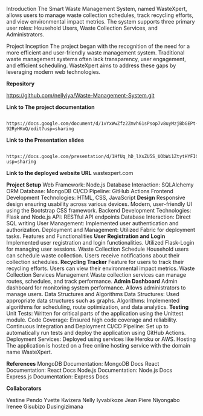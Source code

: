 Introduction
The Smart Waste Management System, named WasteXpert, allows users to manage waste collection schedules, track recycling efforts, and view environmental impact metrics. The system supports three primary user roles: Household Users, Waste Collection Services, and Administrators.

Project Inception
The project began with the recognition of the need for a more efficient and user-friendly waste management system. Traditional waste management systems often lack transparency, user engagement, and efficient scheduling. WasteXpert aims to address these gaps by leveraging modern web technologies.

**Repository**

  https://github.com/nellyiya/Waste-Management-System.git

**Link to The project documentation**

      https://docs.google.com/document/d/1vYxWwZfz2Zmvh61sPsop7v8uyMzjBbGEPt-92RyHKoQ/edit?usp=sharing
     
**Link to the Presentation slides**

     https://docs.google.com/presentation/d/1HfUq_hD_lXsZU5S_UObWi1ZtytHYFIC7qscSndAc4v4/edit?usp=sharing

**Link to the deployed website URL**
wastexpert.com


**Project Setup**
Web Framework: Node.js
Database Interaction: SQLAlchemy ORM
Database: MongoDB
CI/CD Pipeline: GitHub Actions
Frontend Development
Technologies: HTML, CSS, JavaScript
**Design**
Responsive design ensuring usability across various devices.
Modern, user-friendly UI using the Bootstrap CSS framework.
Backend Development
Technologies: Flask and Node.js
API: RESTful API endpoints
Database Interaction: Direct SQL writing
User Management: Implemented user authentication and authorization.
Deployment and Management: Utilized Fabric for deployment tasks.
Features and Functionalities
 **User Registration and Login**
Implemented user registration and login functionalities.
Utilized Flask-Login for managing user sessions.
Waste Collection Schedule
Household users can schedule waste collection.
Users receive notifications about their collection schedules.
**Recycling Tracker**
Feature for users to track their recycling efforts.
Users can view their environmental impact metrics.
Waste Collection Services Management
Waste collection services can manage routes, schedules, and track performance.
**Admin Dashboard**
Admin dashboard for monitoring system performance.
Allows administrators to manage users.
Data Structures and Algorithms
Data Structures: Used appropriate data structures such as graphs.
Algorithms: Implemented algorithms for scheduling, route optimization, and data analytics.
**Testing**
Unit Tests: Written for critical parts of the application using the Unittest module.
Code Coverage: Ensured high code coverage and reliability.
Continuous Integration and Deployment
CI/CD Pipeline: Set up to automatically run tests and deploy the application using GitHub Actions.
Deployment Services: Deployed using services like Heroku or AWS.
Hosting
The application is hosted on a free online hosting service with the domain name WasteXpert.

**References**
MongoDB Documentation: MongoDB Docs
React Documentation: React Docs
Node.js Documentation: Node.js Docs
Express.js Documentation: Express Docs


**Collaborators**

Vestine Pendo
Yvette Kwizera
Nelly Iyvabikoze
Jean Piere Niyongabo
Irenee Gisubizo Dusingizimana

